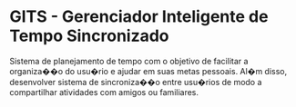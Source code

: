 # GITS - Gerenciador Inteligente de Tempo Sincronizado

Sistema de planejamento de tempo com o objetivo de facilitar a organiza��o do usu�rio e ajudar em suas metas pessoais. Al�m disso, desenvolver sistema de sincroniza��o entre usu�rios de modo a compartilhar atividades com amigos ou familiares.